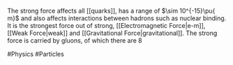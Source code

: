 The strong force affects all [[quarks]], has a range of $\sim 10^{-15}\pu{ m}$ and also affects interactions between hadrons such as nuclear binding. It is the strongest force out of strong, [[Electromagnetic Force|e-m]], [[Weak Force|weak]] and [[Gravitational Force|gravitational]]. The strong force is carried by gluons, of which there are 8

#Physics #Particles 